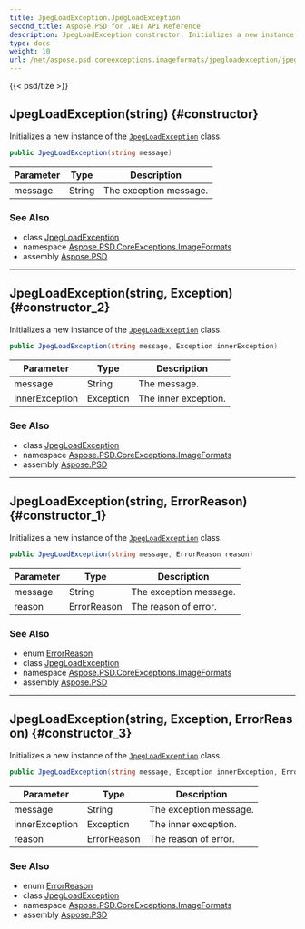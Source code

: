 ```yaml
---
title: JpegLoadException.JpegLoadException
second_title: Aspose.PSD for .NET API Reference
description: JpegLoadException constructor. Initializes a new instance of the JpegLoadException class
type: docs
weight: 10
url: /net/aspose.psd.coreexceptions.imageformats/jpegloadexception/jpegloadexception/
---
```

{{< psd/tize >}}
## JpegLoadException(string) {#constructor}

Initializes a new instance of the [`JpegLoadException`](../) class.

```csharp
public JpegLoadException(string message)
```

| Parameter | Type | Description |
| --- | --- | --- |
| message | String | The exception message. |

### See Also

* class [JpegLoadException](../)
* namespace [Aspose.PSD.CoreExceptions.ImageFormats](../../jpegloadexception/)
* assembly [Aspose.PSD](../../../)

---

## JpegLoadException(string, Exception) {#constructor_2}

Initializes a new instance of the [`JpegLoadException`](../) class.

```csharp
public JpegLoadException(string message, Exception innerException)
```

| Parameter | Type | Description |
| --- | --- | --- |
| message | String | The message. |
| innerException | Exception | The inner exception. |

### See Also

* class [JpegLoadException](../)
* namespace [Aspose.PSD.CoreExceptions.ImageFormats](../../jpegloadexception/)
* assembly [Aspose.PSD](../../../)

---

## JpegLoadException(string, ErrorReason) {#constructor_1}

Initializes a new instance of the [`JpegLoadException`](../) class.

```csharp
public JpegLoadException(string message, ErrorReason reason)
```

| Parameter | Type | Description |
| --- | --- | --- |
| message | String | The exception message. |
| reason | ErrorReason | The reason of error. |

### See Also

* enum [ErrorReason](../../jpegloadexception.errorreason/)
* class [JpegLoadException](../)
* namespace [Aspose.PSD.CoreExceptions.ImageFormats](../../jpegloadexception/)
* assembly [Aspose.PSD](../../../)

---

## JpegLoadException(string, Exception, ErrorReason) {#constructor_3}

Initializes a new instance of the [`JpegLoadException`](../) class.

```csharp
public JpegLoadException(string message, Exception innerException, ErrorReason reason)
```

| Parameter | Type | Description |
| --- | --- | --- |
| message | String | The exception message. |
| innerException | Exception | The inner exception. |
| reason | ErrorReason | The reason of error. |

### See Also

* enum [ErrorReason](../../jpegloadexception.errorreason/)
* class [JpegLoadException](../)
* namespace [Aspose.PSD.CoreExceptions.ImageFormats](../../jpegloadexception/)
* assembly [Aspose.PSD](../../../)


